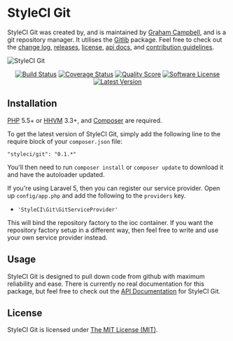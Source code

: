 StyleCI Git
===========

StyleCI Git was created by, and is maintained by [Graham Campbell](https://github.com/GrahamCampbell), and is a git repository manager. It utilises the [Gitlib](https://github.com/gitonomy/gitlib) package. Feel free to check out the [change log](CHANGELOG.md), [releases](https://github.com/StyleCI/Git/releases), [license](LICENSE), [api docs](http://docs.grahamjcampbell.co.uk), and [contribution guidelines](CONTRIBUTING.md).

![StyleCI Git](https://cloud.githubusercontent.com/assets/2829600/5893832/e1bf28de-a4ea-11e4-9bc3-4921419ef44b.png)

<p align="center">
<a href="https://travis-ci.org/StyleCI/Git"><img src="https://img.shields.io/travis/StyleCI/Git/master.svg?style=flat-square" alt="Build Status"></img></a>
<a href="https://scrutinizer-ci.com/g/StyleCI/Git/code-structure"><img src="https://img.shields.io/scrutinizer/coverage/g/StyleCI/Git.svg?style=flat-square" alt="Coverage Status"></img></a>
<a href="https://scrutinizer-ci.com/g/StyleCI/Git"><img src="https://img.shields.io/scrutinizer/g/StyleCI/Git.svg?style=flat-square" alt="Quality Score"></img></a>
<a href="LICENSE"><img src="https://img.shields.io/badge/license-MIT-brightgreen.svg?style=flat-square" alt="Software License"></img></a>
<a href="https://github.com/StyleCI/Git/releases"><img src="https://img.shields.io/github/release/StyleCI/Git.svg?style=flat-square" alt="Latest Version"></img></a>
</p>


## Installation

[PHP](https://php.net) 5.5+ or [HHVM](http://hhvm.com) 3.3+, and [Composer](https://getcomposer.org) are required.

To get the latest version of StyleCI Git, simply add the following line to the require block of your `composer.json` file:

```
"styleci/git": "0.1.*"
```

You'll then need to run `composer install` or `composer update` to download it and have the autoloader updated.

If you're using Laravel 5, then you can register our service provider. Open up `config/app.php` and add the following to the `providers` key.

* `'StyleCI\Git\GitServiceProvider'`

This will bind the repository factory to the ioc container. If you want the repository factory setup in a different way, then feel free to write and use your own service provider instead.


## Usage

StyleCI Git is designed to pull down code from github with maximum reliability and ease. There is currently no real documentation for this package, but feel free to check out the [API Documentation](http://docs.grahamjcampbell.co.uk) for StyleCI Git.


## License

StyleCI Git is licensed under [The MIT License (MIT)](LICENSE).
